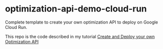 # optimization-api-demo-cloud-run
Complete template to create your own optimization API to deploy on Google Cloud Run.

This repo is the code described in my tutorial [Create and Deploy your own Optimization API](https://louis-boguchwal.medium.com/create-and-deploy-your-own-optimization-api-7b4275f159c9)
